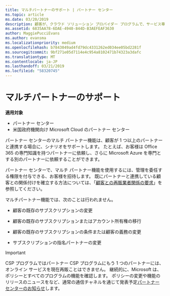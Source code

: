 ```yaml
---
title: マルチパートナーのサポート | パートナー センター
ms.topic: article
ms.date: 03/20/2019
description: 顧客が、クラウド ソリューション プロバイダー プログラムで、サービス専門分野の異なる複数のパートナーとの連携を求める場合があります。
ms.assetid: 6835AA78-6DAE-4940-844D-B3AEFEAF3630
author: MaggiePucciEvans
ms.author: evansma
ms.localizationpriority: medium
ms.openlocfilehash: b7843049ad4fd79dc4331262ed034ee05bd2281f
ms.sourcegitcommit: 9bf271e05d7114e4c954a8102471b74323a3dafc
ms.translationtype: MT
ms.contentlocale: ja-JP
ms.lasthandoff: 03/21/2019
ms.locfileid: "58320745"
---
```

# <a name="multi-partner-support"></a>マルチパートナーのサポート

**適用対象**

-  パートナー センター
-  米国政府機関向け Microsoft Cloud のパートナー センター

パートナー センターのマルチ パートナー機能は、顧客が 1 つ以上のパートナーと連携する場合に、シナリオをサポートします。 たとえば、お客様は Office 365 の専門知識を持つパートナーに依頼し、さらに Microsoft Azure を専門とする別のパートナーに依頼することができます。

パートナー センターで、マルチ パートナー機能を使用するには、管理を委任する権限を付与できる、お客様を招待します。 既にパートナーと連携している顧客との関係付けを確立する方法については、「[顧客との再販業者関係の要求](request-a-relationship-with-a-customer.md)」を参照してください。

マルチパートナー機能では、次のことは行われません。

- 顧客の既存のサブスクリプションの変更

- 顧客の既存のサブスクリプションまたはアカウント所有権の移行

- 顧客の既存のサブスクリプションの条件または顧客の義務の変更

- サブスクリプションの指名パートナーの変更

> [!IMPORTANT]  
> CSP プログラムではパートナー CSP プログラムにもう 1 つのパートナーには、オンライン サービスを現在再販ことはできません。 継続的に、Microsoft は、ポリシーとすべてのプログラムの機能を確認します。 ポリシーの変更や機能のリリースのニュースをなど、通常の通信チャネルを通じて発表予定[パートナー センターのお知らせ](https://partner.microsoft.com/en-us/pcv/announcements)します。